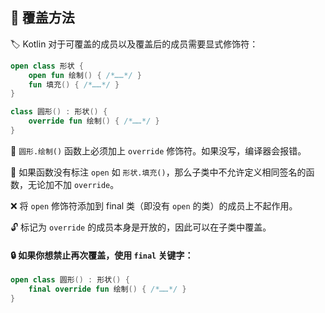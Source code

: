 ## 🔄 覆盖方法

🏷️ Kotlin 对于可覆盖的成员以及覆盖后的成员需要显式修饰符：

```kotlin
open class 形状 {
    open fun 绘制() { /*……*/ }
    fun 填充() { /*……*/ }
}

class 圆形() : 形状() {
    override fun 绘制() { /*……*/ }
}
```

🔄 `圆形.绘制()` 函数上必须加上 `override` 修饰符。如果没写，编译器会报错。

🚫 如果函数没有标注 `open` 如 `形状.填充()`，那么子类中不允许定义相同签名的函数，无论加不加 `override`。

❌ 将 `open` 修饰符添加到 final 类（即没有 `open` 的类）的成员上不起作用。

🔓 标记为 `override` 的成员本身是开放的，因此可以在子类中覆盖。

#### 🔒 如果你想禁止再次覆盖，使用 `final` 关键字：

```kotlin
open class 圆形() : 形状() {
    final override fun 绘制() { /*……*/ }
}
```